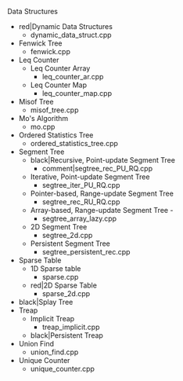 Data Structures
- red|Dynamic Data Structures
  - dynamic_data_struct.cpp
- Fenwick Tree
  - fenwick.cpp
- Leq Counter
  - Leq Counter Array
    - leq_counter_ar.cpp
  - Leq Counter Map
    - leq_counter_map.cpp
- Misof Tree
  - misof_tree.cpp
- Mo's Algorithm
  - mo.cpp
- Ordered Statistics Tree
  - ordered_statistics_tree.cpp
- Segment Tree
  - black|Recursive, Point-update Segment Tree
    - comment|segtree_rec_PU_RQ.cpp
  - Iterative, Point-update Segment Tree
    - segtree_iter_PU_RQ.cpp
  - Pointer-based, Range-update Segment Tree
    - segtree_rec_RU_RQ.cpp
  - Array-based, Range-update Segment Tree -
    - segtree_array_lazy.cpp
  - 2D Segment Tree
    - segtree_2d.cpp
  - Persistent Segment Tree
    - segtree_persistent_rec.cpp
- Sparse Table
  - 1D Sparse table
    - sparse.cpp
  - red|2D Sparse Table
    - sparse_2d.cpp
- black|Splay Tree
- Treap
  - Implicit Treap
    - treap_implicit.cpp
  - black|Persistent Treap
- Union Find
  - union_find.cpp
- Unique Counter
  - unique_counter.cpp
